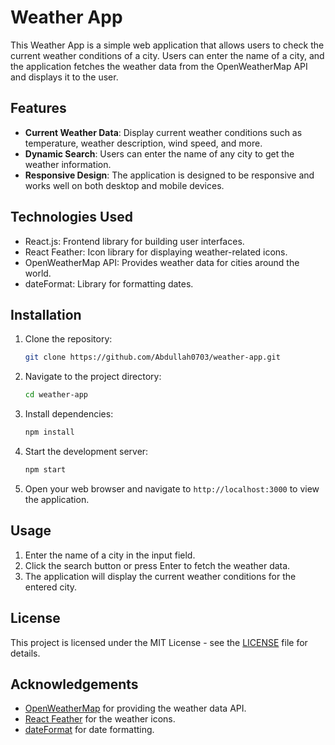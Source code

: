 # Weather App

This Weather App is a simple web application that allows users to check the current weather conditions of a city. Users can enter the name of a city, and the application fetches the weather data from the OpenWeatherMap API and displays it to the user.

## Features

- **Current Weather Data**: Display current weather conditions such as temperature, weather description, wind speed, and more.
- **Dynamic Search**: Users can enter the name of any city to get the weather information.
- **Responsive Design**: The application is designed to be responsive and works well on both desktop and mobile devices.

## Technologies Used

- React.js: Frontend library for building user interfaces.
- React Feather: Icon library for displaying weather-related icons.
- OpenWeatherMap API: Provides weather data for cities around the world.
- dateFormat: Library for formatting dates.

## Installation

1. Clone the repository:

   ```bash
   git clone https://github.com/Abdullah0703/weather-app.git
   ```

2. Navigate to the project directory:

   ```bash
   cd weather-app
   ```

3. Install dependencies:

   ```bash
   npm install
   ```

4. Start the development server:

   ```bash
   npm start
   ```

5. Open your web browser and navigate to `http://localhost:3000` to view the application.

## Usage

1. Enter the name of a city in the input field.
2. Click the search button or press Enter to fetch the weather data.
3. The application will display the current weather conditions for the entered city.

## License

This project is licensed under the MIT License - see the [LICENSE](LICENSE) file for details.

## Acknowledgements

- [OpenWeatherMap](https://openweathermap.org/) for providing the weather data API.
- [React Feather](https://github.com/feathericons/react-feather) for the weather icons.
- [dateFormat](https://www.npmjs.com/package/dateformat) for date formatting.
